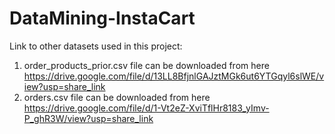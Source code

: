 # DataMining-InstaCart

Link to other datasets used in this project:
1. order_products_prior.csv file can be downloaded from here https://drive.google.com/file/d/13LL8BfjnlGAJztMGk6ut6YTGqyl6slWE/view?usp=share_link 
2. orders.csv file can be downloaded from here https://drive.google.com/file/d/1-Vt2eZ-XviTflHr8183_yImv-P_ghR3W/view?usp=share_link
